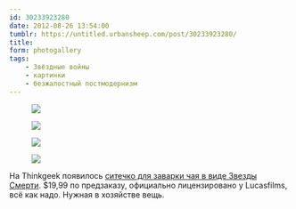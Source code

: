 ```yaml
---
id: 30233923280
date: 2012-08-26 13:54:00
tumblr: https://untitled.urbansheep.com/post/30233923280/
title:
form: photogallery
tags:
    - Звёздные войны
    - картинки
    - безжалостный постмодернизм
---
```


<div class="gallery">
<figure>
<img src="../media/30233923280_1.jpg" loading="lazy" />
</figure>
<figure>
<img src="../media/30233923280_2.jpg" loading="lazy" />
</figure>
<figure>
<img src="../media/30233923280_3.jpg" loading="lazy" />
</figure>
<figure>
<img src="../media/30233923280_4.jpg" loading="lazy" />
</figure>
</div>

<p>На Thinkgeek появилось <a href="http://www.thinkgeek.com/product/ed08/">ситечко для заварки чая в виде Звезды Смерти</a>. $19,99 по предзаказу, официально лицензировано у Lucasfilms, всё как надо. Нужная в хозяйстве вещь.</p>
